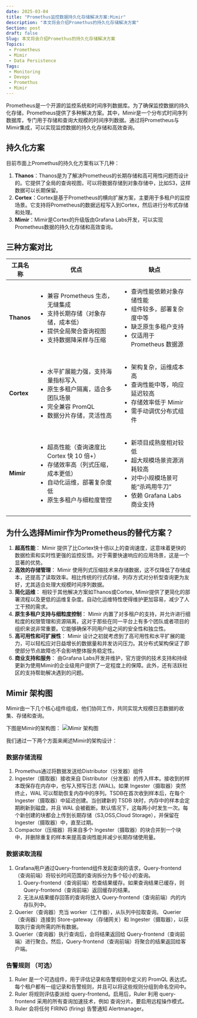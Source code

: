 ```yaml
---
date: 2025-03-04
title: "Promethus监控数据持久化存储解决方案:Mimir"
description: "本文将会介绍Promethus的持久化存储解决方案"
Section: post
draft: false
Slug: 本文将会介绍Promethus的持久化存储解决方案
Topics:
 - Prometheus
 - Mimir
 - Data Persistence
Tags:
 - Monitoring
 - Devops
 - Promethus
 - Mimir
---
```

Prometheus是一个开源的监控系统和时间序列数据库。为了确保监控数据的持久化存储，Prometheus提供了多种解决方案。其中，Mimir是一个分布式时间序列数据库，专门用于存储和查询大规模的时间序列数据。通过将Prometheus与Mimir集成，可以实现监控数据的持久化存储和高效查询。

<!--more-->

## 持久化方案

目前市面上Promethus的持久化方案有以下几种：

1. **Thanos**：Thanos是为了解决Prometheus的长期存储和高可用性问题而设计的。它提供了全局的查询视图，可以将数据存储到对象存储中，比如S3，这样数据可以长期保留。
2. **Cortex**：Cortex是基于Prometheus的横向扩展方案，主要用于多租户的监控场景。它支持将Prometheus的数据远程写入到Cortex，然后进行分布式存储和处理。
3. **Mimir**：Mimir是Cortex的升级版由Grafana Labs开发，可以实现Prometheus数据的持久化存储和高效查询。

## 三种方案对比


| 工具名称   | 优点                                                                                                                                                               | 缺点                                                                                                                                                |
| ------------ | -------------------------------------------------------------------------------------------------------------------------------------------------------------------- | ----------------------------------------------------------------------------------------------------------------------------------------------------- |
| **Thanos** | <ul><li>兼容 Prometheus 生态，无缝集成</li><li>支持长期存储（对象存储，成本低）</li><li>提供全局聚合查询视图</li><li>支持数据降采样与压缩</li></ul>                | <ul><li>查询性能依赖对象存储性能</li><li>组件较多，部署复杂度中等</li><li>缺乏原生多租户支持</li><li>仅适用于 Prometheus 数据源</li></ul>           |
| **Cortex** | <ul><li>水平扩展能力强，支持海量指标写入</li><li>原生多租户隔离，适合多团队场景</li><li>完全兼容 PromQL</li><li>数据分片存储，灵活性高</li></ul>                   | <ul><li>架构复杂，运维成本高</li><li>查询性能中等，响应延迟较高</li><li>存储效率低于 Mimir</li><li>需手动调优分布式组件</li></ul>                   |
| **Mimir**  | <ul><li>超高性能（查询速度比 Cortex 快 10 倍+）</li><li>存储效率高（列式压缩，成本更低）</li><li>自动化运维，部署复杂度低</li><li>原生多租户与细粒度管控</li></ul> | <ul><li>新项目成熟度相对较低</li><li>超大规模场景资源消耗较高</li><li>对中小规模场景可能“杀鸡用牛刀”</li><li>依赖 Grafana Labs 商业支持</li></ul> |

## 为什么选择Mimir作为Prometheus的替代方案？

1. **超高性能**：
   Mimir 提供了比Cortex快十倍以上的查询速度，这意味着更快的数据检索和实时性更强的监控反馈。对于需要快速响应的应用场景，这是一个显著的优势。
2. **高效的存储管理**：
   Mimir 使用列式压缩技术来存储数据，这不仅降低了存储成本，还提高了读取效率。相比传统的行式存储，列存方式对分析型查询更为友好，尤其适合处理大规模时间序列数据。
3. **简化运维**：
   相较于其他解决方案如Thanos或Cortex, Mimir提供了更简化的部署流程以及更低的运维复杂度。自动化运维特性使得维护更加容易，减少了人工干预的需求。
4. **原生多租户支持与细粒度控制**：
   Mimir 内置了对多租户的支持，并允许进行细粒度的权限管理和资源隔离，这对于那些在同一平台上有多个团队或者项目的组织来说非常重要。它能够确保不同用户组之间的安全性和独立性。
5. **高可用性和可扩展性**：
   Mimir 设计之初就考虑到了高可用性和水平扩展的能力，可以轻松应对日益增长的数据量和并发访问压力。其分布式架构保证了即使部分节点故障也不会影响整体服务稳定性。
6. **商业支持和服务**：
   由Grafana Labs开发并维护，官方提供的技术支持和持续更新为使用Mimir的企业级用户提供了一定程度上的保障。此外，还有活跃社区的支持帮助解决遇到的问题。

## Mimir 架构图

Mimir由一下几个核心组件组成，他们协同工作，共同实现大规模日志数据的收集、存储和查询。

下图是Mimir的架构图：
![Mimir 架构图](https://res.cloudinary.com/xinta/image/upload/v1741145300/blogimage/mimir.png)

我们通过一下两个方面来阐述Mimir的架构设计：

### 数据存储流程

1. Promethus通过将数据发送给Distributor（分发器）组件
2. Ingester（摄取器）接收来自 Distributor（分发器）的传入样本。接收到的样本既保存在内存中，也写入预写日志 (WAL)。如果 Ingester（摄取器）突然终止，WAL 可以帮助恢复内存中的序列。TSDB在首次收到样本后，在每个 Ingester（摄取器）中延迟创建。当创建新的 TSDB 块时，内存中的样本会定期刷新到磁盘，并且 WAL 会被截断。默认情况下，这每两小时发生一次。每个新创建的块都会上传到长期存储（S3,OSS,Cloud Storage），并保留在 Ingester（摄取器）中，直至过期。
3. Compactor（压缩器）将来自多个 Ingester（摄取器）的块合并到一个块中，并删除重复的样本来提高查询性能并减少长期存储使用量。

### 数据读取流程

1. Grafana用户通过Query-frontend组件发起查询的请求，Query-frontend（查询前端）将较长时间范围的查询拆分为多个较小的查询。
   1. Query-frontend（查询前端）检查结果缓存。如果查询结果已缓存，则 Query-frontend（查询前端）返回缓存的结果。
   2. 无法从结果缓存回答的查询将放入 Query-frontend（查询前端）内的内存队列中。
2. Querier（查询器）充当 worker（工作器），从队列中拉取查询。
   Querier（查询器）连接到 Store-gateway（存储网关）和 Ingester（摄取器），以获取执行查询所需的所有数据。
3. Querier（查询器）执行查询后，会将结果返回给 Query-frontend（查询前端）进行聚合。然后，Query-frontend（查询前端）将聚合的结果返回给客户端。

### 告警规则 （可选）

1. Ruler 是一个可选组件，用于评估记录和告警规则中定义的 PromQL 表达式。每个租户都有一组记录和告警规则，并且可以将这些规则分组到命名空间中。
2. Ruler 将规则评估委派给 query-frontend。启用后，Ruler 利用 query-frontend 采用的所有查询加速技术，例如 查询分片。要启用远程操作模式。
3. Ruler 会将任何 FIRING (firing) 告警通知 Alertmanager。
